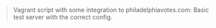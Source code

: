 > Vagrant script with some integration to philadelphiavotes.com:
> Basic test server with the correct config.
